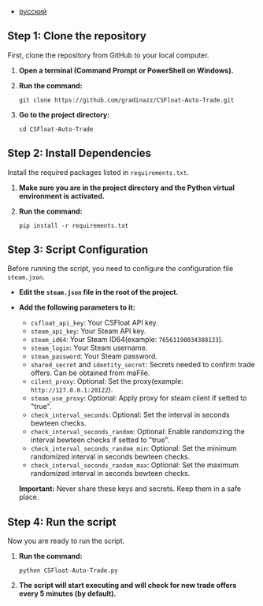 - [русский](README_ru.md)

## Step 1: Clone the repository

First, clone the repository from GitHub to your local computer.

1.  **Open a terminal (Command Prompt or PowerShell on Windows).**
    
2.  **Run the command:**
       
    `git clone https://github.com/gradinazz/CSFloat-Auto-Trade.git` 
            
3.  **Go to the project directory:**
           
    `cd CSFloat-Auto-Trade` 
      

## Step 2: Install Dependencies

Install the required packages listed in `requirements.txt`.

1.  **Make sure you are in the project directory and the Python virtual environment is activated.**
    
2.  **Run the command:**
      
    `pip install -r requirements.txt` 
      

## Step 3: Script Configuration

Before running the script, you need to configure the configuration file `steam.json`.

 -  **Edit the `steam.json` file in the root of the project.**
    
 -  **Add the following parameters to it:**
            
    -   `csfloat_api_key`: Your CSFloat API key.
    -   `steam_api_key`: Your Steam API key.
    -   `steam_id64`: Your Steam ID64(example: `76561198034388123`).
    -   `steam_login`: Your Steam username.
    -   `steam_password`: Your Steam password.
    -   `shared_secret` and `identity_secret`: Secrets needed to confirm trade offers. Can be obtained from maFile.
    -   `cilent_proxy`: Optional: Set the proxy(example: `http://127.0.0.1:20122`).
    -   `steam_use_proxy`: Optional: Apply proxy for steam cilent if setted to "true".
    -   `check_interval_seconds`: Optional: Set the interval in seconds bewteen checks.
    -   `check_interval_seconds_random`: Optional: Enable randomizing the interval bewteen checks if setted to "true".
    -   `check_interval_seconds_random_min`: Optional: Set the minimum randomized interval in seconds bewteen checks.
    -   `check_interval_seconds_random_max`: Optional: Set the maximum randomized interval in seconds bewteen checks.
    
    **Important:** Never share these keys and secrets. Keep them in a safe place.
    

## Step 4: Run the script

Now you are ready to run the script.
    
1.  **Run the command:**
      
    `python CSFloat-Auto-Trade.py` 
      
2.  **The script will start executing and will check for new trade offers every 5 minutes (by default).**
    
